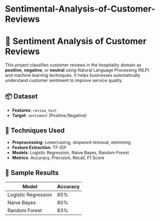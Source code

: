# Sentimental-Analysis-of-Customer-Reviews
# 📝 Sentiment Analysis of Customer Reviews

This project classifies customer reviews in the hospitality domain as **positive**, **negative**, or **neutral** using Natural Language Processing (NLP) and machine learning techniques. It helps businesses automatically understand customer sentiment to improve service quality. 

## 📦 Dataset

- **Features**: `review_text`
- **Target**: `sentiment` (Positive,Negative)

## 🔧 Techniques Used

- **Preprocessing**: Lowercasing, stopword removal, stemming
- **Feature Extraction**: TF-IDF
- **Models**: Logistic Regression, Naive Bayes, Random Forest
- **Metrics**: Accuracy, Precision, Recall, F1 Score

## 🧪 Sample Results

| Model                | Accuracy |
|---------------------|----------|
| Logistic Regression | 85%      |
| Naive Bayes         | 80%      |
| Random Forest       | 83%      |
